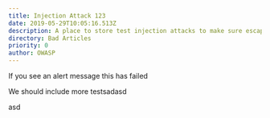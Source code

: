 ```yaml
---
title: Injection Attack 123
date: 2019-05-29T10:05:16.513Z
description: A place to store test injection attacks to make sure escaping is safe.
directory: Bad Articles
priority: 0
author: OWASP
---
```

If you see an alert message this has failed

<script>alert('xss');</script>

We should include more testsadasd

<script>alert('xss');</script>

asd

